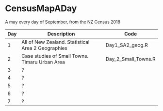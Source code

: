 # CensusMapADay
A may every day of September, from the NZ Census 2018

| Day         | Description | Code |
| ----------- | ----------- | ----------- |
| 1           | All of New Zealand. Statistical Area 2 Geographies  | Day1_SA2_geog.R |
| 2           | Case studies of Small Towns. Timaru Urban Area   | Day_2_Small_Towns.R |
| 3           | ?  |
| 4           | ?  |
| 5           | ?  |
| 6           | ?  |
| 7           | ?  |
